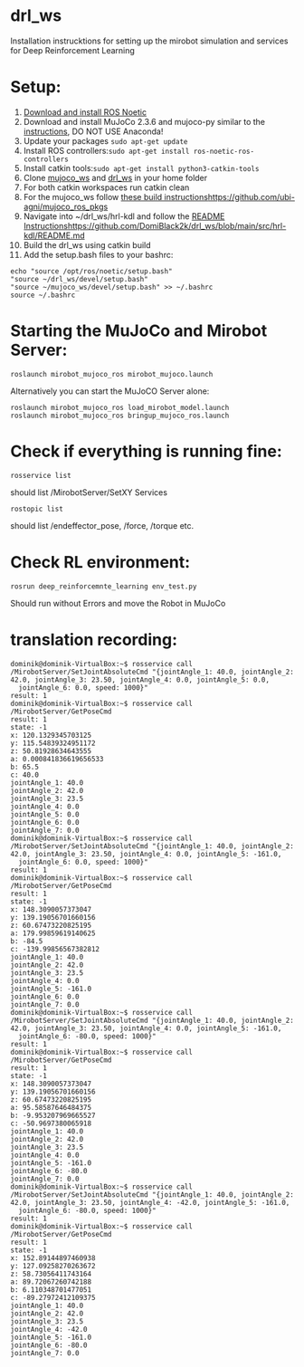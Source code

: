 # drl_ws

Installation instrucktions for setting up the mirobot simulation and services for Deep Reinforcement Learning

# Setup:
1. [Download and install ROS Noetic](http://wiki.ros.org/noetic/Installation)
2. Download and install MuJoCo 2.3.6 and mujoco-py similar to the [instructions](https://gist.github.com/saratrajput/60b1310fe9d9df664f9983b38b50d5da), DO NOT USE Anaconda!
3. Update your packages ``` sudo apt-get update ```
4. Install ROS controllers:``` sudo apt-get install ros-noetic-ros-controllers ```
5. Install catkin tools:``` sudo apt-get install python3-catkin-tools ```
6. Clone [mujoco_ws](https://github.com/DomiBlack2k/mujoco_ws) and [drl_ws](https://github.com/DomiBlack2k/drl_ws) in your home folder
7. For both catkin workspaces run catkin clean
8. For the mujoco_ws follow [these build instructions](https://github.com/ubi-agni/mujoco_ros_pkgs)https://github.com/ubi-agni/mujoco_ros_pkgs
9. Navigate into ~/drl_ws/hrl-kdl and follow the [README Instructions](https://github.com/DomiBlack2k/drl_ws/blob/main/src/hrl-kdl/README.md)https://github.com/DomiBlack2k/drl_ws/blob/main/src/hrl-kdl/README.md
10. Build the drl_ws using catkin build
11. Add the setup.bash files to your bashrc:
```
echo "source /opt/ros/noetic/setup.bash"
"source ~/drl_ws/devel/setup.bash"
"source ~/mujoco_ws/devel/setup.bash" >> ~/.bashrc
source ~/.bashrc
```
# Starting the MuJoCo and Mirobot Server: 
```
roslaunch mirobot_mujoco_ros mirobot_mujoco.launch
```
Alternatively you can start the MuJoCO Server alone: 
```
roslaunch mirobot_mujoco_ros load_mirobot_model.launch
roslaunch mirobot_mujoco_ros bringup_mujoco_ros.launch
```
# Check if everything is running fine: 
```
rosservice list
```
should list /MirobotServer/SetXY Services
```
rostopic list
```
should list /endeffector_pose, /force, /torque etc.

# Check RL environment:
```
rosrun deep_reinforcemnte_learning env_test.py
```
Should run without Errors and move the Robot in MuJoCo


# translation recording:
```
dominik@dominik-VirtualBox:~$ rosservice call /MirobotServer/SetJointAbsoluteCmd "{jointAngle_1: 40.0, jointAngle_2: 42.0, jointAngle_3: 23.50, jointAngle_4: 0.0, jointAngle_5: 0.0,
  jointAngle_6: 0.0, speed: 1000}" 
result: 1
dominik@dominik-VirtualBox:~$ rosservice call /MirobotServer/GetPoseCmd 
result: 1
state: -1
x: 120.1329345703125
y: 115.54839324951172
z: 50.81928634643555
a: 0.000841836619656533
b: 65.5
c: 40.0
jointAngle_1: 40.0
jointAngle_2: 42.0
jointAngle_3: 23.5
jointAngle_4: 0.0
jointAngle_5: 0.0
jointAngle_6: 0.0
jointAngle_7: 0.0
dominik@dominik-VirtualBox:~$ rosservice call /MirobotServer/SetJointAbsoluteCmd "{jointAngle_1: 40.0, jointAngle_2: 42.0, jointAngle_3: 23.50, jointAngle_4: 0.0, jointAngle_5: -161.0,
  jointAngle_6: 0.0, speed: 1000}" 
result: 1
dominik@dominik-VirtualBox:~$ rosservice call /MirobotServer/GetPoseCmd 
result: 1
state: -1
x: 148.3090057373047
y: 139.19056701660156
z: 60.67473220825195
a: 179.99859619140625
b: -84.5
c: -139.99856567382812
jointAngle_1: 40.0
jointAngle_2: 42.0
jointAngle_3: 23.5
jointAngle_4: 0.0
jointAngle_5: -161.0
jointAngle_6: 0.0
jointAngle_7: 0.0
dominik@dominik-VirtualBox:~$ rosservice call /MirobotServer/SetJointAbsoluteCmd "{jointAngle_1: 40.0, jointAngle_2: 42.0, jointAngle_3: 23.50, jointAngle_4: 0.0, jointAngle_5: -161.0,
  jointAngle_6: -80.0, speed: 1000}" 
result: 1
dominik@dominik-VirtualBox:~$ rosservice call /MirobotServer/GetPoseCmd 
result: 1
state: -1
x: 148.3090057373047
y: 139.19056701660156
z: 60.67473220825195
a: 95.58587646484375
b: -9.953207969665527
c: -50.9697380065918
jointAngle_1: 40.0
jointAngle_2: 42.0
jointAngle_3: 23.5
jointAngle_4: 0.0
jointAngle_5: -161.0
jointAngle_6: -80.0
jointAngle_7: 0.0
dominik@dominik-VirtualBox:~$ rosservice call /MirobotServer/SetJointAbsoluteCmd "{jointAngle_1: 40.0, jointAngle_2: 42.0, jointAngle_3: 23.50, jointAngle_4: -42.0, jointAngle_5: -161.0,
  jointAngle_6: -80.0, speed: 1000}" 
result: 1
dominik@dominik-VirtualBox:~$ rosservice call /MirobotServer/GetPoseCmd 
result: 1
state: -1
x: 152.89144897460938
y: 127.09258270263672
z: 58.73056411743164
a: 89.72067260742188
b: 6.110348701477051
c: -89.27972412109375
jointAngle_1: 40.0
jointAngle_2: 42.0
jointAngle_3: 23.5
jointAngle_4: -42.0
jointAngle_5: -161.0
jointAngle_6: -80.0
jointAngle_7: 0.0

```
